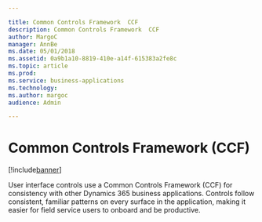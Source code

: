 ```yaml
---

title: Common Controls Framework  CCF 
description: Common Controls Framework  CCF 
author: MargoC
manager: AnnBe
ms.date: 05/01/2018
ms.assetid: 0a9b1a10-8819-410e-a14f-615383a2fe8c
ms.topic: article
ms.prod: 
ms.service: business-applications
ms.technology: 
ms.author: margoc
audience: Admin

---
```

#  Common Controls Framework (CCF)




[!include[banner](../../../../includes/banner.md)]

User interface controls use a Common Controls Framework (CCF) for consistency
with other Dynamics 365 business applications. Controls follow consistent,
familiar patterns on every surface in the application, making it easier for
field service users to onboard and be productive.
